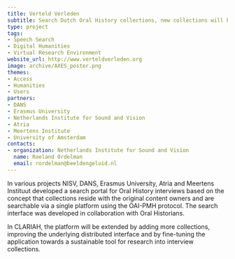 ```yaml
---
title: Verteld Verleden
subtitle: Search Dutch Oral History collections, new collections will be added in due time
type: project
tags:
- Speech Search
- Digital Humanities
- Virtual Research Environment
website_url: http://www.verteldverleden.org
image: archive/AXES_poster.png
themes:
- Access
- Humanities
- Users
partners:
- DANS
- Erasmus University
- Netherlands Institute for Sound and Vision
- Atria
- Meertens Institute
- University of Amsterdam
contacts:
- organization: Netherlands Institute for Sound and Vision
  name: Roeland Ordelman
  email: rordelman@beeldengeluid.nl
---
```


In various projects NISV, DANS, Erasmus University, Atria and Meertens Instituut developed a search portal for Oral History interviews based on the concept that collections reside with the original content owners and are searchable via a single platform using the OAI-PMH protocol. The search interface was developed in collaboration with Oral Historians.

In CLARIAH, the platform will be extended by adding more collections, improving the underlying distributed interface and by fine-tuning the application towards a sustainable tool for research into interview collections.
